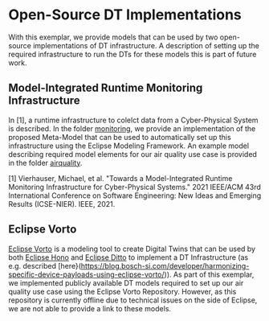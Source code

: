 # Open-Source DT Implementations

With this exemplar, we provide models that can be used by two open-source implementations of DT infrastructure. A description of setting up the required infrastructure to run the DTs for these models this is part of future work.

## Model-Integrated Runtime Monitoring Infrastructure
In [1], a runtime infrastructure to colelct data from a Cyber-Physical System is described. In the folder [monitoring](./monitoring), we provide an implementation of the proposed Meta-Model that can be used to automatically set up this infrastructure using the Eclipse Modeling Framework.
An example model describing required model elements for our air quality use case is provided in the folder [airquality](./airquality).

[1] Vierhauser, Michael, et al. "Towards a Model-Integrated Runtime Monitoring Infrastructure for Cyber-Physical Systems." 2021 IEEE/ACM 43rd International Conference on Software Engineering: New Ideas and Emerging Results (ICSE-NIER). IEEE, 2021.


## Eclipse Vorto
[Eclipse Vorto](https://www.eclipse.org/vorto) is a modeling tool to create Digital Twins that can be used by both [Eclipse Hono](https://www.eclipse.org/hono/) and [Eclipse Ditto](https://www.eclipse.org/ditto/index.html) to implement a DT Infrastructure (as e.g. described [here}(https://blog.bosch-si.com/developer/harmonizing-specific-device-payloads-using-eclipse-vorto/)). As part of this exemplar, we implemented publicly available DT models required to set up our air quality use case using the Eclipse Vorto Repository. However, as this repository is currently offline due to technical issues on the side of Eclipse, we are not able to provide a link to these models.
